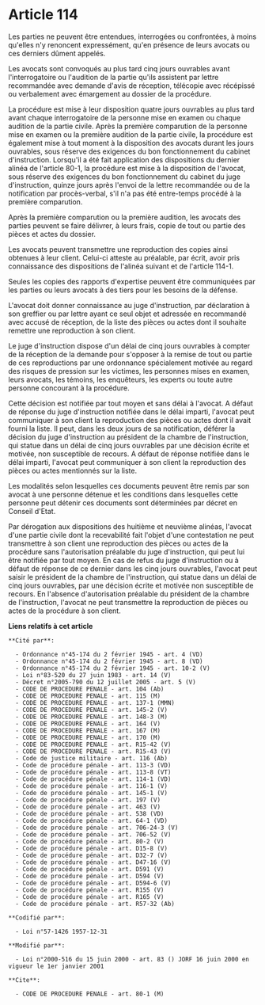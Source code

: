 # Article 114

Les parties ne peuvent être entendues, interrogées ou confrontées, à moins qu'elles n'y renoncent expressément, qu'en
présence de leurs avocats ou ces derniers dûment appelés.

Les avocats sont convoqués au plus tard cinq jours ouvrables avant l'interrogatoire ou l'audition de la partie qu'ils
assistent par lettre recommandée avec demande d'avis de réception, télécopie avec récépissé ou verbalement avec émargement au
dossier de la procédure.

La procédure est mise à leur disposition quatre jours ouvrables au plus tard avant chaque interrogatoire de la personne mise
en examen ou chaque audition de la partie civile. Après la première comparution de la personne mise en examen ou la première
audition de la partie civile, la procédure est également mise à tout moment à la disposition des avocats durant les jours
ouvrables, sous réserve des exigences du bon fonctionnement du cabinet d'instruction. Lorsqu'il a été fait application des
dispositions du dernier alinéa de l'article 80-1, la procédure est mise à la disposition de l'avocat, sous réserve des
exigences du bon fonctionnement du cabinet du juge d'instruction, quinze jours après l'envoi de la lettre recommandée ou de
la notification par procès-verbal, s'il n'a pas été entre-temps procédé à la première comparution.

Après la première comparution ou la première audition, les avocats des parties peuvent se faire délivrer, à leurs frais,
copie de tout ou partie des pièces et actes du dossier.

Les avocats peuvent transmettre une reproduction des copies ainsi obtenues à leur client. Celui-ci atteste au préalable, par
écrit, avoir pris connaissance des dispositions de l'alinéa suivant et de l'article 114-1.

Seules les copies des rapports d'expertise peuvent être communiquées par les parties ou leurs avocats à des tiers pour les
besoins de la défense.

L'avocat doit donner connaissance au juge d'instruction, par déclaration à son greffier ou par lettre ayant ce seul objet et
adressée en recommandé avec accusé de réception, de la liste des pièces ou actes dont il souhaite remettre une reproduction à
son client.

Le juge d'instruction dispose d'un délai de cinq jours ouvrables à compter de la réception de la demande pour s'opposer à la
remise de tout ou partie de ces reproductions par une ordonnance spécialement motivée au regard des risques de pression sur
les victimes, les personnes mises en examen, leurs avocats, les témoins, les enquêteurs, les experts ou toute autre personne
concourant à la procédure.

Cette décision est notifiée par tout moyen et sans délai à l'avocat. A défaut de réponse du juge d'instruction notifiée dans
le délai imparti, l'avocat peut communiquer à son client la reproduction des pièces ou actes dont il avait fourni la liste.
Il peut, dans les deux jours de sa notification, déférer la décision du juge d'instruction au président de la chambre de
l'instruction, qui statue dans un délai de cinq jours ouvrables par une décision écrite et motivée, non susceptible de
recours. A défaut de réponse notifiée dans le délai imparti, l'avocat peut communiquer à son client la reproduction des
pièces ou actes mentionnés sur la liste.

Les modalités selon lesquelles ces documents peuvent être remis par son avocat à une personne détenue et les conditions dans
lesquelles cette personne peut détenir ces documents sont déterminées par décret en Conseil d'Etat.

Par dérogation aux dispositions des huitième et neuvième alinéas, l'avocat d'une partie civile dont la recevabilité fait
l'objet d'une contestation ne peut transmettre à son client une reproduction des pièces ou actes de la procédure sans
l'autorisation préalable du juge d'instruction, qui peut lui être notifiée par tout moyen. En cas de refus du juge
d'instruction ou à défaut de réponse de ce dernier dans les cinq jours ouvrables, l'avocat peut saisir le président de la
chambre de l'instruction, qui statue dans un délai de cinq jours ouvrables, par une décision écrite et motivée non
susceptible de recours. En l'absence d'autorisation préalable du président de la chambre de l'instruction, l'avocat ne peut
transmettre la reproduction de pièces ou actes de la procédure à son client.

**Liens relatifs à cet article**

	**Cité par**:

	  - Ordonnance n°45-174 du 2 février 1945 - art. 4 (VD)
	  - Ordonnance n°45-174 du 2 février 1945 - art. 8 (VD)
	  - Ordonnance n°45-174 du 2 février 1945 - art. 10-2 (V)
	  - Loi n°83-520 du 27 juin 1983 - art. 14 (V)
	  - Décret n°2005-790 du 12 juillet 2005 - art. 5 (V)
	  - CODE DE PROCEDURE PENALE - art. 104 (Ab)
	  - CODE DE PROCEDURE PENALE - art. 115 (M)
	  - CODE DE PROCEDURE PENALE - art. 137-1 (MMN)
	  - CODE DE PROCEDURE PENALE - art. 145-2 (V)
	  - CODE DE PROCEDURE PENALE - art. 148-3 (M)
	  - CODE DE PROCEDURE PENALE - art. 164 (V)
	  - CODE DE PROCEDURE PENALE - art. 167 (M)
	  - CODE DE PROCEDURE PENALE - art. 170 (M)
	  - CODE DE PROCEDURE PENALE - art. R15-42 (V)
	  - CODE DE PROCEDURE PENALE - art. R15-43 (V)
	  - Code de justice militaire - art. 116 (Ab)
	  - Code de procédure pénale - art. 113-3 (VD)
	  - Code de procédure pénale - art. 113-8 (VT)
	  - Code de procédure pénale - art. 114-1 (VD)
	  - Code de procédure pénale - art. 116-1 (V)
	  - Code de procédure pénale - art. 145-1 (V)
	  - Code de procédure pénale - art. 197 (V)
	  - Code de procédure pénale - art. 463 (V)
	  - Code de procédure pénale - art. 538 (VD)
	  - Code de procédure pénale - art. 64-1 (VD)
	  - Code de procédure pénale - art. 706-24-3 (V)
	  - Code de procédure pénale - art. 706-52 (V)
	  - Code de procédure pénale - art. 80-2 (V)
	  - Code de procédure pénale - art. D15-8 (V)
	  - Code de procédure pénale - art. D32-7 (V)
	  - Code de procédure pénale - art. D47-16 (V)
	  - Code de procédure pénale - art. D591 (V)
	  - Code de procédure pénale - art. D594 (V)
	  - Code de procédure pénale - art. D594-6 (V)
	  - Code de procédure pénale - art. R155 (V)
	  - Code de procédure pénale - art. R165 (V)
	  - Code de procédure pénale - art. R57-32 (Ab)

	**Codifié par**:

	  - Loi n°57-1426 1957-12-31

	**Modifié par**:

	  - Loi n°2000-516 du 15 juin 2000 - art. 83 () JORF 16 juin 2000 en vigueur le 1er janvier 2001

	**Cite**:

	  - CODE DE PROCEDURE PENALE - art. 80-1 (M)
